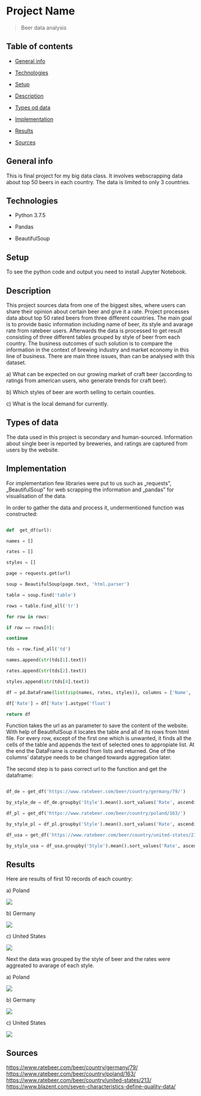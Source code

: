 
# Project Name

> Beer data analysis

  

## Table of contents

*  [General info](#general-info)

*  [Technologies](#technologies)

*  [Setup](#setup)

*  [Description](#description)

*  [Types od data](#types-of-data)

*  [Implementation](#implementation)

*  [Results](#results)

*   [Sources](#sources)

  

## General info

This is final project for my big data class. It involves webscrapping data about top 50 beers in each country. The data is limited to only 3 countries.

  

## Technologies

* Python 3.7.5

* Pandas

* BeautifulSoup

  

## Setup

To see the python code and output you need to install Jupyter Notebook.

  

## Description

This project sources data from one of the biggest sites, where users can share their opinion about certain beer and give it a rate. Project processes data about top 50 rated beers from three different countries. The main goal is to provide basic information including name of beer, its style and avarage rate from ratebeer users. Afterwards the data is processed to get result consisting of three different tables grouped by style of beer from each country. The business outcomes of such solution is to compare the information in the context of brewing industry and market economy in this line of business. There are main three issues, than can be analysed with this dataset.

a) What can be expected on our growing market of craft beer (according to ratings from american users, who generate trends for craft beer).

b) Which styles of beer are worth selling to certain counties.

c) What is the local demand for currently.

  

## Types of data

The data used in this project is secondary and human-sourced. Information about single beer is reported by breweries, and ratings are captured from users by the website.

  

## Implementation

For implementation few libraries were put to us such as „requests”, „BeautifulSoup” for web scrapping the information and „pandas” for visualisation of the data.

  

In order to gather the data and process it, undermentioned function was constructed:
```python

def  get_df(url):

names = []

rates = []

styles = []

page = requests.get(url)

soup = BeautifulSoup(page.text, 'html.parser')

table = soup.find('table')

rows = table.find_all('tr')

for row in rows:

if row == rows[0]:

continue

tds = row.find_all('td')

names.append(str(tds[1].text))

rates.append(str(tds[2].text))

styles.append(str(tds[4].text))

df = pd.DataFrame(list(zip(names, rates, styles)), columns = ['Name', 'Rate', 'Style'])

df['Rate'] = df['Rate'].astype('float')

return df

```

Function takes the url as an parameter to save the content of the website. With help of BeautifulSoup it locates the table and all of its rows from html file. For every row, except of the first one which is unwanted, it finds all the cells of the table and appends the text of selected ones to appropiate list. At the end the DataFrame is created from lists and returned. One of the columns’ datatype needs to be changed towards aggregation later.

  

The second step is to pass correct url to the function and get the dataframe:
```python

df_de = get_df('https://www.ratebeer.com/beer/country/germany/79/')

by_style_de = df_de.groupby('Style').mean().sort_values('Rate', ascending=False)

df_pl = get_df('https://www.ratebeer.com/beer/country/poland/163/')

by_style_pl = df_pl.groupby('Style').mean().sort_values('Rate', ascending=False)

df_usa = get_df('https://www.ratebeer.com/beer/country/united-states/213/')

by_style_usa = df_usa.groupby('Style').mean().sort_values('Rate', ascending=False)

```

## Results

Here are results of first 10 records of each country:

a) Poland

![](./img/poland_head.PNG)

b) Germany

![](./img/germany_head.PNG)

c) United States

![](./img/us_head.PNG)

Next the data was grouped by the style of beer and the rates were aggreated to avarage of each style.

a) Poland

![](./img/poland_grouped.PNG)

b) Germany

![](./img/germany_grouped.PNG)

c) United States

![](./img/us_grouped.PNG)

## Sources
https://www.ratebeer.com/beer/country/germany/79/  
https://www.ratebeer.com/beer/country/poland/163/  
https://www.ratebeer.com/beer/country/united-states/213/  
https://www.blazent.com/seven-characteristics-define-quality-data/

